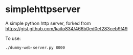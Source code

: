 # simplehttpserver
A simple python http server, forked from https://gist.github.com/kaito834/466b0ed0ef283ceb9f49

To use:

```
./dummy-web-server.py 8000
```
